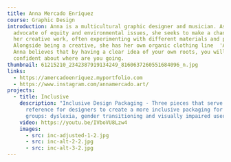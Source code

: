 ```yaml
---
title: Anna Mercado Enriquez
course: Graphic Design
introduction: Anna is a multicultural graphic designer and musician. As an
  advocate of equity and environmental issues, she seeks to make a change with
  her creative work, often experimenting with different materials and processes.
  Alongside being a creative, she has her own organic clothing line  'Avivant'.
  Anna believes that by having a clear idea of your own roots, you will be
  confident about where are you going.
thumbnail: 61215210_2342387919134249_8160637260551684096_n.jpg
links:
  - https://amercadoenriquez.myportfolio.com
  - https://www.instagram.com/annamercado.art/
projects:
  - title: Inclusive
    description: "Inclusive Design Packaging - Three pieces that serve as a
      reference for designers to create a more inclusive packaging for minority
      groups: dyslexia, gender transitioning and visually impaired users."
    video: https://youtu.be/IVboVU8Lzw4
    images:
      - src: inc-adjusted-1-2.jpg
      - src: inc-alt-2-2.jpg
      - src: inc-alt-3-2.jpg
---
```

